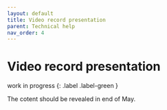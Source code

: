 ```yaml
---
layout: default
title: Video record presentation
parent: Technical help
nav_order: 4
---
```


# Video record presentation

work in progress
{: .label .label-green }

The cotent should be revealed in end of May.